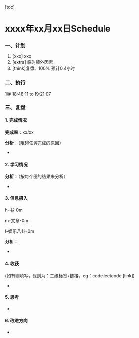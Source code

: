 [toc]

# xxxx年xx月xx日Schedule

### 一、计划

1. [xxx] xxx
2. [extra] 临时额外因素
3. [think]复盘。100% 预计0.4小时

### 二、执行

1@ 18:48:11 to 19:21:07

### 三、复盘

#### 1. 完成情况

**完成率**：xx/xx

**分析**：（阻碍任务完成的原因）

- 

#### 2. 学习情况

**分析**：（按每个图的结果来分析）

- 

#### 3. 信息摄入

h-书-0m

m-文章-0m

l-娱乐八卦-0m

**分析**：

- 



#### 4. 收获

(如有则填写，规则为：二级标签+链接，eg：code.leetcode [link])

- 

#### 5. 思考

- 

#### 6. 改进方向

- 